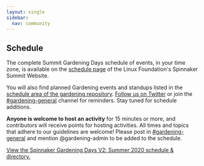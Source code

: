 ```yaml
---
layout: single
sidebar:
  nav: community
---
```

## Schedule
The complete Summit Gardening Days schedule of events, in your time zone, is available on the [schedule page](https://events.linuxfoundation.org/spinnaker-summit/program/schedule/) of the Linux Foundation's Spinnaker Summit Website.

You will also find planned Gardening events and standups listed in the [schedule area of the gardening repository](https://github.com/spinnaker-hackathon/gardening/blob/master/schedule.md). [Follow us on Twitter](https://twitter.com/spinnakerio) or join the [#gardening-general](https://spinnakerteam.slack.com/archives/CV4A90DPF) channel for reminders. Stay tuned for schedule additions.

__Anyone is welcome to host an activity__ for 15 minutes or more, and contributors will receive points for hosting activities. All times and topics that adhere to our guidelines are welcome! Please post in [#gardening-general](https://spinnakerteam.slack.com/archives/CV4A90DPF) and mention @gardening-admin to be added to the schedule.

<a id="sched-embed" href="//sgdays.sched.com/">View the Spinnaker Gardening Days V2: Summer 2020 schedule &amp; directory.</a><script type="text/javascript" src="//sgdays.sched.com/js/embed.js"></script>
